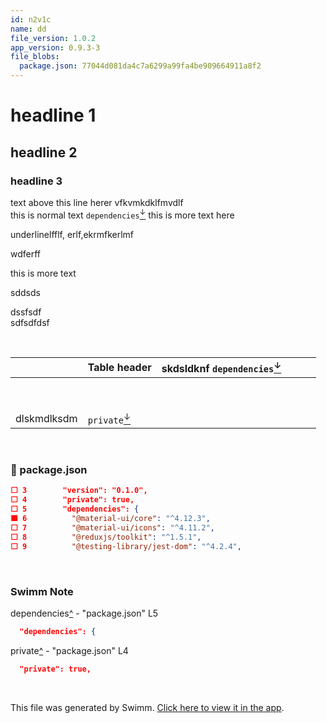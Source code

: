 ```yaml
---
id: n2v1c
name: dd
file_version: 1.0.2
app_version: 0.9.3-3
file_blobs:
  package.json: 77044d081da4c7a6299a99fa4be909664911a8f2
---
```


# headline 1

## headline 2

### headline 3

text above this line herer vfkvmkdklfmvdlf  
this is normal text `dependencies`[<sup id="Z1KMnpR">↓</sup>](#f-Z1KMnpR) this is more text here




underlinelfflf, erlf,ekrmfkerlmf

wdferff

this is more text

sddsds

dssfsdf  
sdfsdfdsf

<br/>

|<br>       |Table header                                |skdsldknf `dependencies`[<sup id="Z1KMnpR">↓</sup>](#f-Z1KMnpR)|<br>|<br>|<br>|
|-----------|--------------------------------------------|---------------------------------------------------------------|----|----|----|
|<br>       |<br>                                        |<br>                                                           |<br>|<br>|<br>|
|<br>       |<br>                                        |<br>                                                           |<br>|<br>|<br>|
|dlskmdlksdm|`private`[<sup id="8vsw2">↓</sup>](#f-8vsw2)|<br>                                                           |<br>|<br>|<br>|

<br/>

<!-- NOTE-swimm-snippet: the lines below link your snippet to Swimm -->
### 📄 package.json
```json
⬜ 3        "version": "0.1.0",
⬜ 4        "private": true,
⬜ 5        "dependencies": {
🟩 6          "@material-ui/core": "^4.12.3",
⬜ 7          "@material-ui/icons": "^4.11.2",
⬜ 8          "@reduxjs/toolkit": "^1.5.1",
⬜ 9          "@testing-library/jest-dom": "^4.2.4",
```

<br/>

<!-- THIS IS AN AUTOGENERATED SECTION. DO NOT EDIT THIS SECTION DIRECTLY -->
### Swimm Note

<span id="f-Z1KMnpR">dependencies</span>[^](#Z1KMnpR) - "package.json" L5
```json
  "dependencies": {
```

<span id="f-8vsw2">private</span>[^](#8vsw2) - "package.json" L4
```json
  "private": true,
```

<br/>

This file was generated by Swimm. [Click here to view it in the app](http://localhost:5000/repos/Z2l0aHViJTNBJTNBc3Rva2Utd2VhdGhlciUzQSUzQUFkZGllQ29oZW4=/docs/n2v1c).